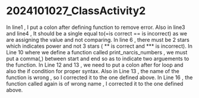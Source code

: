 # 2024101027_ClassActivity2

In line1 , I put a colon after defining function to remove error.
Also in line3 and line4 , It should be a single equal to(=is correct  == is incorrect) as we are assigning the value and not comparing.
In line 6 , there must be 2 stars which indicates power and not 3 stars ( ** is correct and *** is incorrect).
In Line 10 where we define a function called print_narcis_numbers , we must put a comma(,) between start and end so as to indicate two arguements to the function.
In Line 12 and 13 , we need to put a colon after for loop and also the if condition for proper syntax.
Also in Line 13 , the name of the function is wrong , so I corrected it to the one defined above.
In Line 16 , the function called again is of wrong name , I corrected it to the one defined above.


